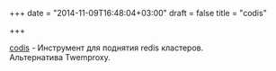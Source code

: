 +++
date = "2014-11-09T16:48:04+03:00"
draft = false
title = "codis"

+++

<p><a href="https://github.com/wandoulabs/codis">codis</a>&nbsp;- Инструмент для поднятия redis кластеров. Альтернатива&nbsp;Twemproxy.</p>

